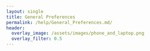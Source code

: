 ```yaml
---
layout: single
title: General Preferences
permalink: /help/General_Preferences.md/
header:
  overlay_image: /assets/images/phone_and_laptop.png
  overlay_filter: 0.5
---
```


